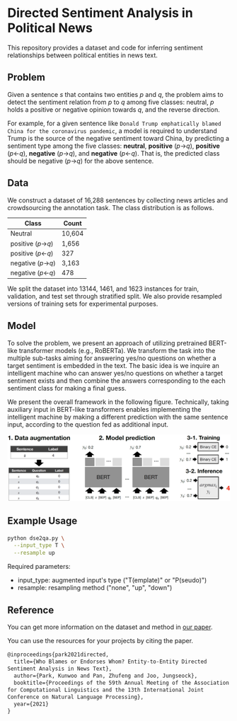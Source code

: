 # Directed Sentiment Analysis in Political News

This repository provides a dataset and code for inferring sentiment relationships between political entities in news text.

## Problem

Given a sentence *s* that contains two entities *p* and *q*, the problem aims to detect the sentiment relation from *p* to *q* among five classes: neutral, *p* holds a positive or negative opinion towards *q*, and the reverse direction. 

For example, for a given sentence like ```Donald Trump emphatically blamed China for the coronavirus pandemic```, a model is required to understand Trump is the source of the negative sentiment toward China, by predicting a sentiment type among the five classes: **neutral**, **positive** (*p*->*q*), **positive** (*p*<-*q*), **negative** (*p*->*q*), and **negative** (*p*<-*q*). That is, the predicted class should be negative (*p*->*q*) for the above sentence.

## Data

We construct a dataset of 16,288 sentences by collecting news articles and crowdsourcing the annotation task. The class distribution is as follows. 

| Class | Count |
| --------------- | --------------- |
| Neutral | 10,604 |
| positive (*p*->*q*) | 1,656 |
| positive (*p*<-*q*) | 327 |
| negative (*p*->*q*) | 3,163 |
| negative (*p*<-*q*) | 478 |

We split the dataset into 13144, 1461, and 1623 instances for train, validation, and test set through stratified split. We also provide resampled versions of training sets for experimental purposes.

## Model

To solve the problem, we present an approach of utilizing pretrained BERT-like transformer models (e.g., RoBERTa). We transform the task into the multiple sub-tasks aiming for answering yes/no questions on whether a target sentiment is embedded in the text. The basic idea is we inquire an intelligent machine who can answer yes/no questions on whether a target sentiment exists and then combine the answers corresponding to the each sentiment class for making a final guess. 

We present the overall framework in the following figure. Technically, taking auxiliary input in BERT-like transformers enables implementing the intelligent machine by making a different prediction with the same sentence input, according to the question fed as additional input. 

![alt text](image/model.PNG)



## Example Usage

```bash
python dse2qa.py \
  --input_type T \
  --resample up
```
Required parameters:
- input_type: augmented input's type ("T(emplate)" or "P(seudo)") 
- resample: resampling method ("none", "up", "down")


## Reference

You can get more information on the dataset and method in [our paper](). 

You can use the resources for your projects by citing the paper.

```
@inproceedings{park2021directed,
  title={Who Blames or Endorses Whom? Entity-to-Entity Directed Sentiment Analysis in News Text},
  author={Park, Kunwoo and Pan, Zhufeng and Joo, Jungseock},
  booktitle={Proceedings of the 59th Annual Meeting of the Association for Computational Linguistics and the 13th International Joint Conference on Natural Language Processing},
  year={2021}
}
```
